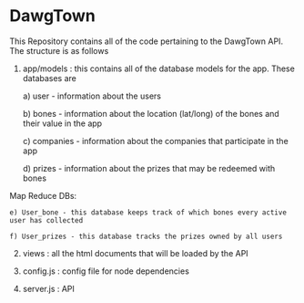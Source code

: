 # DawgTown

This Repository contains all of the code pertaining to the DawgTown API. The structure is as follows

1) app/models : this contains all of the database models for the app. These databases are

    a) user - information about the users
  
    b) bones - information about the location (lat/long) of the bones and their value in the app
  
    c) companies - information about the companies that participate in the app
  
    d) prizes - information about the prizes that may be redeemed with bones 
  
 Map Reduce DBs:
  
    e) User_bone - this database keeps track of which bones every active user has collected
  
    f) User_prizes - this database tracks the prizes owned by all users
  
  
  
2) views : all the html documents that will be loaded by the API

3) config.js : config file for node dependencies

4) server.js : API
